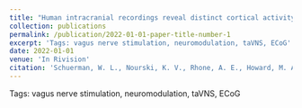 ```yaml
---
title: "Human intracranial recordings reveal distinct cortical activity patterns during invasive and non-invasive vagus nerve stimulation."
collection: publications
permalink: /publication/2022-01-01-paper-title-number-1
excerpt: 'Tags: vagus nerve stimulation, neuromodulation, taVNS, ECoG'
date: 2022-01-01
venue: 'In Rivision'
citation: 'Schuerman, W. L., Nourski, K. V., Rhone, A. E., Howard, M. A., Chang, E. F., &amp; Leonard, M. K. (2021). &quot;Human intracranial recordings reveal distinct cortical activity patterns during invasive and non-invasive vagus nerve stimulation.&quot; <i>In Review</i>.'
---
```

Tags: vagus nerve stimulation, neuromodulation, taVNS, ECoG
